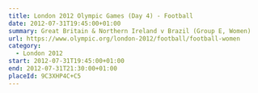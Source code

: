 ```yaml
---
title: London 2012 Olympic Games (Day 4) - Football
date: 2012-07-31T19:45:00+01:00
summary: Great Britain & Northern Ireland v Brazil (Group E, Women)
url: https://www.olympic.org/london-2012/football/football-women
category:
  - London 2012
start: 2012-07-31T19:45:00+01:00
end: 2012-07-31T21:30:00+01:00
placeId: 9C3XHP4C+C5
---
```

